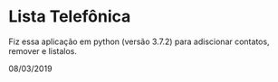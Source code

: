 # Lista Telefônica
Fiz essa aplicação em python (versão 3.7.2) para adiscionar contatos, remover e listalos.

08/03/2019
